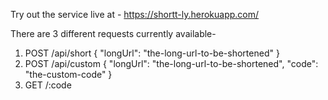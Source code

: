 
Try out the service live at - https://shortt-ly.herokuapp.com/

There are 3 different requests currently available-
1) POST  /api/short
   {
       "longUrl": "the-long-url-to-be-shortened"
   }
2) POST  /api/custom
   {
       "longUrl": "the-long-url-to-be-shortened",
       "code": "the-custom-code"
   }
3) GET   /:code